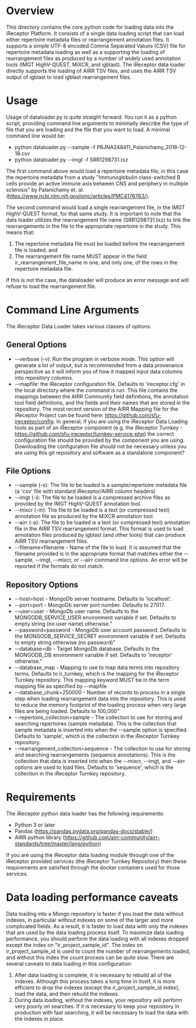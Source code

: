 # Overview

This directory contains the core python code for loading data into the iReceptor Platform. It consists of a single data loading script that can load either repertoire metadata files or rearrangement annotation files. It supports a simple UTF-8 encoded Comma Separated Values (CSV) file for repertoire metadata loading as well as a supporting the loading of rearrangement files as produced by a number of widely used annotation tools (IMGT HighV-QUEST, MiXCR, and igblast). The iReceptor data loader directly supports the loading of AIRR TSV files, and uses the AIRR TSV output of igblast to load igblast rearrangement files.

# Usage

Usage of dataloader.py is quite straight forward. You run it as a python script, providing command line arguments to minimally describe the type of file that you are loading and the file that you want to load. A minimal command line would be:

- python dataloader.py --sample -f PRJNA248411_Palanichamy_2018-12-18.csv
- python dataloader.py --imgt -f SRR1298731.txz

The first command above would load a repertoire metadata file, in this case the repertoire metadata from a study "Immunoglobulin class-switched B cells provide an active immune axis between CNS and periphery in multiple sclerosis" by Palanichamy et. al. (https://www.ncbi.nlm.nih.gov/pmc/articles/PMC4176763/).

The second command would load a single rearrangement file, in the IMGT HighV-QUEST format, for that same study. It is important to note that the data loader utilizes the rearrangement file name (SRR1298731.txz) to link the rearrangements in the file to the appropriate repertoire in the study. This means that:

1) The repertoire metadata file must be loaded before the rearrangement file is loaded, and
2) The rearrangement file name MUST appear in the field ir_rearrangement_file_name in one, and only one, of the rows in the repertoire metadata file.

If this is not the case, the dataloader will produce an error message and will refuse to load the rearrangement file.

# Command Line Arguments

The iReceptor Data Loader takes various classes of options.

## General Options

- --verbose (-v): Run the program in verbose mode. This option will generate a lot of output, but is recommended from a data provenance perspective as it will inform you of how it mapped input data columns into repository columns.
- --mapfile: the iReceptor configuration file. Defaults to 'ireceptor.cfg' in the local directory where the command is run. This file contains the mappings between the AIRR Community field definitions, the annotation tool field definitions, and the fields and their names that are stored in the repository. The most recent version of the AIRR Mapping file for the iReceptor Project can be found here: https://github.com/sfu-ireceptor/config. In general, if you are using the iReceptor Data Loading tools as part of an iReceptor component (e.g. the iReceptor Turnkey - https://github.com/sfu-ireceptor/turnkey-service-php) the correct configuration file should be provided by the component you are using. Downloading the configuration file should not be necessary unless you are using this git repository and software as a standalone component?

## File Options

- --sample (-s): The file to be loaded is a sample/repertoire metadata file (a 'csv' file with standard iReceptor/AIRR column headers)
- --imgt (-i): The file to be loaded is a compressed archive files as provided by the IMGT HighV-QUEST annotation tool.
- --mixcr (-m): The file to be loaded is a text (or compressed text) annotation file as produced by the MiXCR annotation tool.
- --airr (-a): The file to be loaded is a text (or compressed text) annotation file in the AIRR TSV rearrangement format. This format is used to load annotation files produced by igblast (and other tools) that can produce AIRR TSV rearrangement files.
- --filename=filename - Name of the file to load. It is assumed that the filename provided is in the appropriate format that matches either the --sample, --imgt, --mixcr, or --airr command line options. An error will be reported if the formats do not match.

## Repository Options

- --host=host - MongoDb server hostname. Defaults to 'localhost'.
- --port=port - MongoDb server port number. Defaults to 27017.
- --user=user - MongoDb  user name. Defaults to the MONGODB_SERVICE_USER environment variable if set. Defaults to empty string (no user name) otherwise."
- --password=password - MongoDb user account password. Defaults to the MONGODB_SERVICE_SECRET environment variable if set. Defaults to empty string otherwise (no password)"
- --database=db - Target MongoDb database. Defaults to the MONGODB_DB environment variable if set. Defaults to 'ireceptor' otherwise."
- --database_map - Mapping to use to map data terms into repository terms. Defaults to ir_turnkey, which is the mapping for the iReceptor Turnkey repository. This mapping keyword MUST be in the term mapping file as specified by --mapfile
- --database_chunk=250000 - Number of records to process in a single step when loading rearrangement data into the repository. This is used to reduce the memory footprint of the loading process when very large files are being loaded. Defaults to 100,000"
- --repertoire_collection=sample - The collection to use for storing and searching repertoires (sample metadata). This is the collection that sample metadata is inserted into when the --sample option is specified. Defaults to 'sample', which is the collection in the iReceptor Turnkey repository.
- --rearrangement_collection=sequence - The collection to use for storing and searching rearrangements (sequence annotations). This is the collection that data is inserted into when the --mixcr, --imgt, and --airr options are used to load files. Defaults to 'sequence', which is the collection in the iReceptor Turnkey repository.

# Requirements

The iReceptor python data loader has the following requirements:

- Python 3 or later
- Pandas (https://pandas.pydata.org/pandas-docs/stable/)
- AIRR python library (https://github.com/airr-community/airr-standards/tree/master/lang/python)

If you are using the iReceptor data loading module through one of the iReceptor provided services (the iReceptor Turnkey Repository) then these requirements are satisfied through the docker containers used for those services.

# Data loading performance caveats

Data loading into a Mongo repository is faster if you load the data without indexes, in particular without indexes on some of the larger and more complicated fields. As a result, it is faster to load data with only the indexes that are used by the data loading process itself. To maximize data loading performance, you should perform the data loading with all indexes dropped except the index on "ir_project_sample_id". The index on ir_project_sample_id is used to count the number of rearrangements loaded, and without this index the count process can be quite slow. There are several caveats to data loading in this configuration:

1) After data loading is complete, it is necessary to rebuild all of the indexes. Although this process takes a long time in itself, it is more efficient to drop the indexes (except the ir_project_sample_id index), load the data, and then rebuild the indexes.
2) During data loading, without the indexes, your repository will perform very poorly on searches. If it is necessary to keep your repository in production with fast searching, it will be necessary to load the data with the indexes in place.
